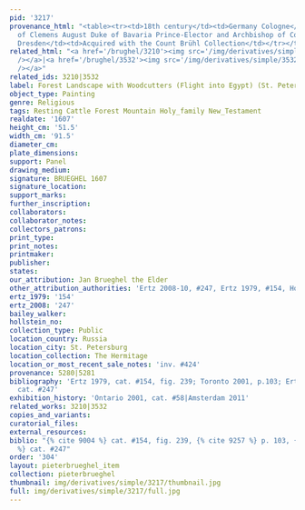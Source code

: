 ```yaml
---
pid: '3217'
provenance_html: "<table><tr><td>18th century</td><td>Germany Cologne</td><td>Collection
  of Clemens August Duke of Bavaria Prince-Elector and Archbishop of Cologne</td></tr><tr><td>1769</td><td>Germany
  Dresden</td><td>Acquired with the Count Brühl Collection</td></tr></table>"
related_html: "<a href='/brughel/3210'><img src='/img/derivatives/simple/3210/thumbnail.jpg'
  /></a>|<a href='/brughel/3532'><img src='/img/derivatives/simple/3532/thumbnail.jpg'
  /></a>"
related_ids: 3210|3532
label: Forest Landscape with Woodcutters (Flight into Egypt) (St. Petersburg)
object_type: Painting
genre: Religious
tags: Resting Cattle Forest Mountain Holy_family New_Testament
realdate: '1607'
height_cm: '51.5'
width_cm: '91.5'
diameter_cm: 
plate_dimensions: 
support: Panel
drawing_medium: 
signature: BRUEGHEL 1607
signature_location: 
support_marks: 
further_inscription: 
collaborators: 
collaborator_notes: 
collectors_patrons: 
print_type: 
print_notes: 
printmaker: 
publisher: 
states: 
our_attribution: Jan Brueghel the Elder
other_attribution_authorities: 'Ertz 2008-10, #247, Ertz 1979, #154, Honig database'
ertz_1979: '154'
ertz_2008: '247'
bailey_walker: 
hollstein_no: 
collection_type: Public
location_country: Russia
location_city: St. Petersburg
location_collection: The Hermitage
location_or_most_recent_sale_notes: 'inv. #424'
provenance: 5280|5281
bibliography: 'Ertz 1979, cat. #154, fig. 239; Toronto 2001, p.103; Ertz 2008-10,
  cat. #247'
exhibition_history: 'Ontario 2001, cat. #58|Amsterdam 2011'
related_works: 3210|3532
copies_and_variants: 
curatorial_files: 
external_resources: 
biblio: "{% cite 9004 %} cat. #154, fig. 239, {% cite 9257 %} p. 103, {% cite 8900
  %} cat. #247"
order: '304'
layout: pieterbrueghel_item
collection: pieterbrueghel
thumbnail: img/derivatives/simple/3217/thumbnail.jpg
full: img/derivatives/simple/3217/full.jpg
---
```

